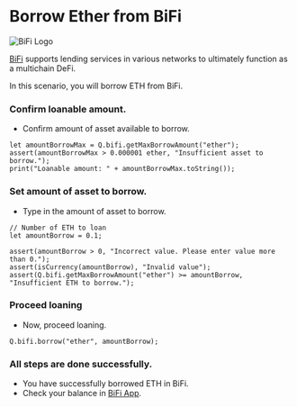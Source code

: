 ```meta-Currency
```

# Borrow Ether from BiFi

![BiFi Logo](https://s3.ap-northeast-2.amazonaws.com/thebifrost.io/home/bifi/bifi_logo.svg)

[BiFi](https://bifi.finance/) supports lending services in various networks to ultimately function as a multichain DeFi.

In this scenario, you will borrow ETH from BiFi.

### Confirm loanable amount.

- Confirm amount of asset available to borrow.

```output-Dynamic
let amountBorrowMax = Q.bifi.getMaxBorrowAmount("ether");
assert(amountBorrowMax > 0.000001 ether, "Insufficient asset to borrow.");
print("Loanable amount: " + amountBorrowMax.toString());
```

### Set amount of asset to borrow.

- Type in the amount of asset to borrow.

```input ETH
// Number of ETH to loan
let amountBorrow = 0.1;
```

```input-Verify
assert(amountBorrow > 0, "Incorrect value. Please enter value more than 0.");
assert(isCurrency(amountBorrow), "Invalid value");
assert(Q.bifi.getMaxBorrowAmount("ether") >= amountBorrow, "Insufficient ETH to borrow.");
```

### Proceed loaning

- Now, proceed loaning.

```taster
Q.bifi.borrow("ether", amountBorrow);
```

### All steps are done successfully.

- You have successfully borrowed ETH in BiFi.
- Check your balance in [BiFi App](https://app.bifi.finance/).
